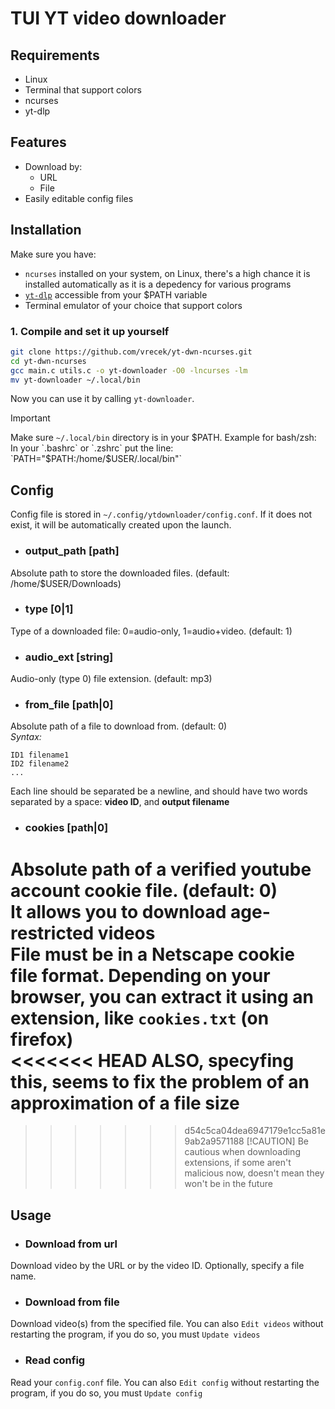 # TUI YT video downloader

## Requirements
- Linux  
- Terminal that support colors  
- ncurses  
- yt-dlp


## Features
- Download by:  
    - URL
    - File
- Easily editable config files


## Installation
Make sure you have:
- `ncurses` installed on your system, on Linux, there's a high chance it is installed automatically as it is a depedency for various programs
- [`yt-dlp`](https://github.com/yt-dlp/yt-dlp) accessible from your $PATH variable
- Terminal emulator of your choice that support colors

### 1. Compile and set it up yourself
```bash
git clone https://github.com/vrecek/yt-dwn-ncurses.git
cd yt-dwn-ncurses
gcc main.c utils.c -o yt-downloader -O0 -lncurses -lm
mv yt-downloader ~/.local/bin
```
Now you can use it by calling `yt-downloader`.
> [!IMPORTANT]
> Make sure `~/.local/bin` directory is in your $PATH.  
> Example for bash/zsh: In your `.bashrc` or `.zshrc` put the line: `PATH="$PATH:/home/$USER/.local/bin"`  

## Config
Config file is stored in `~/.config/ytdownloader/config.conf`. If it does not exist, it will be automatically created upon the launch.

- ### output_path [path]
Absolute path to store the downloaded files. (default: /home/$USER/Downloads)

- ### type [0|1]
Type of a downloaded file: 0=audio-only, 1=audio+video. (default: 1)

- ### audio_ext [string]
Audio-only (type 0) file extension. (default: mp3)

- ### from_file [path|0]
Absolute path of a file to download from. (default: 0)  
*Syntax:*
```
ID1 filename1
ID2 filename2
...
```
Each line should be separated be a newline, and should have two words separated by a space: **video ID**, and **output filename**

- ### cookies [path|0]
Absolute path of a verified youtube account cookie file. (default: 0)  
It allows you to download age-restricted videos  
File must be in a Netscape cookie file format. Depending on your browser, you can extract it using an extension, like `cookies.txt` (on firefox)  
<<<<<<< HEAD
ALSO, specyfing this, seems to fix the problem of an approximation of a file size
=======
>>>>>>> d54c5ca04dea6947179e1cc5a81e9ab2a9571188
> [!CAUTION]
> Be cautious when downloading extensions, if some aren't malicious now, doesn't mean they won't be in the future

## Usage
- ### Download from url  
Download video by the URL or by the video ID. Optionally, specify a file name.  
- ### Download from file  
Download video(s) from the specified file. You can also `Edit videos` without restarting the program, if you do so, you must `Update videos`  
- ### Read config  
Read your `config.conf` file. You can also `Edit config` without restarting the program, if you do so, you must `Update config`  
